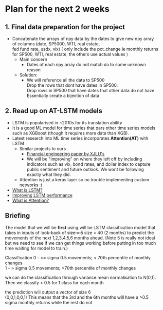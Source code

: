 # Plan for the next 2 weeks

## 1. Final data preparation for the project
- Concatenate the arrays of npy data by the dates to give new npy array of columns (date, SP5000, WTI, real estate,
<br> fed fund rate, usdx, vix)
( only include the pct_change ie monthly returns for SP500, WTI, real estate, the others use actual values )
    - Main concern
        - Dates of each npy array do not match do to some unknown reason
    - Solution:
        - We will reference all the data to SP500 
        <br> Drop the rows that dont have dates in SP500.
        <br> Drop rows in SP500 that have dates that other data do not have
        <br> Essentially create a bijection of data
        
## 2. Read up on AT-LSTM models
- LSTM is popularised in ~2010s for its translation ability
- It is a good ML model for time series that pars other time series models such as XGBoost (though it requires more data than XGB).
- Latest research into ML time series incorporates **Attention(AT)** with LSTM
    - Similar projects to ours
        - [Financial engineering paper by XJLU's](https://www.worldscientific.com/doi/epdf/10.1142/S2424786322500141)
        - We will be "improving" on where they left off by including indicators such as vix, bond rates, and dollar index to capture public sentiment and future outlook. We wont be following exactly what they did.
    - Attention is just a keras layer so no trouble implementing custom networks :)
- [What is LSTM?](https://colah.github.io/posts/2015-08-Understanding-LSTMs/)
- [Improving LSTM performance](https://medium.com/geekculture/10-hyperparameters-to-keep-an-eye-on-for-your-lstm-model-and-other-tips-f0ff5b63fcd4)
- [What is Attention?](https://www.analyticsvidhya.com/blog/2019/11/comprehensive-guide-attention-mechanism-deep-learning/)

## Briefing
The model that we will be **first** using will be LSTM classification model that takes in inputs of look-back of ~~size = 5~~ size = 40 (2 months) to predict the movements of the next 1,2,3,4,5,6 months ahead. (Note 5 is really not ideal but we need to see if we can get things working before putting in too much time waiting for model to train.)

Classification
0 - <= sigma 0.5 movements; < 70th percentile of monthly changes  
1 - > sigma 0.5 movements; >70th percentile of monthly changes

we can do the classification through variance mean normalisation to N(0,1). Then we classify > 0.5 for 1 class for each month

the prediction will output a vector of size 6
<br> (0,0,1,0,0,1) This means that the 3rd and the 6th months will have a >0.5 sigma monthly returns while the rest do not

